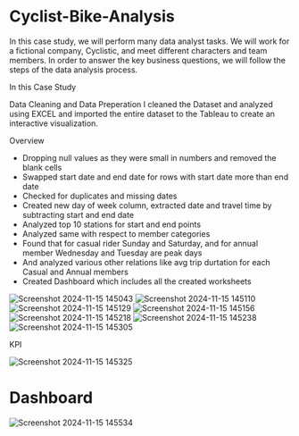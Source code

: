 # Cyclist-Bike-Analysis
In this case study, we will perform many data analyst tasks. We will work for a fictional company, Cyclistic, and meet different characters and team members. In order to answer the key business questions, we will follow the steps of the data analysis process.

In this Case Study

Data Cleaning and Data Preperation I cleaned the Dataset and analyzed using EXCEL and imported the entire dataset to the Tableau to create an interactive visualization.

Overview

- Dropping null values as they were small in numbers and removed the blank cells
- Swapped start date and end date for rows with start date more than end date
- Checked for duplicates and missing dates
- Created new day of week column, extracted date and travel time by subtracting start and end date
- Analyzed top 10 stations for start and end points
- Analyzed same with respect to member categories
- Found that for casual rider Sunday and Saturday, and for annual member Wednesday and Tuesday are peak days
- And analyzed various other relations like avg trip durtation for each Casual and Annual members
- Created Dashboard which includes all the created worksheets

![Screenshot 2024-11-15 145043](https://github.com/user-attachments/assets/fbcec41e-55e5-4e77-82a6-be284501409a)
![Screenshot 2024-11-15 145110](https://github.com/user-attachments/assets/c7c0dd25-49ba-49a6-ab32-335b4a6fda91)
![Screenshot 2024-11-15 145129](https://github.com/user-attachments/assets/8cd802f2-84a3-47cf-980b-541b0a6289da)
![Screenshot 2024-11-15 145156](https://github.com/user-attachments/assets/c5113247-4645-4d2c-af07-2ae7320c89e9)
![Screenshot 2024-11-15 145218](https://github.com/user-attachments/assets/33eea3e5-de13-4275-be86-1ffbd5216d41)
![Screenshot 2024-11-15 145238](https://github.com/user-attachments/assets/09930bf6-171d-4d5f-ab94-30ff58d22ef6)
![Screenshot 2024-11-15 145305](https://github.com/user-attachments/assets/edbd74b5-8713-4387-9f76-b5ed4b211f29)

KPI

![Screenshot 2024-11-15 145325](https://github.com/user-attachments/assets/851b8856-e20c-44d3-88a9-288fd0052e10)

# Dashboard

![Screenshot 2024-11-15 145534](https://github.com/user-attachments/assets/64ca293a-bdcb-4822-9c66-61893cb1e603)
